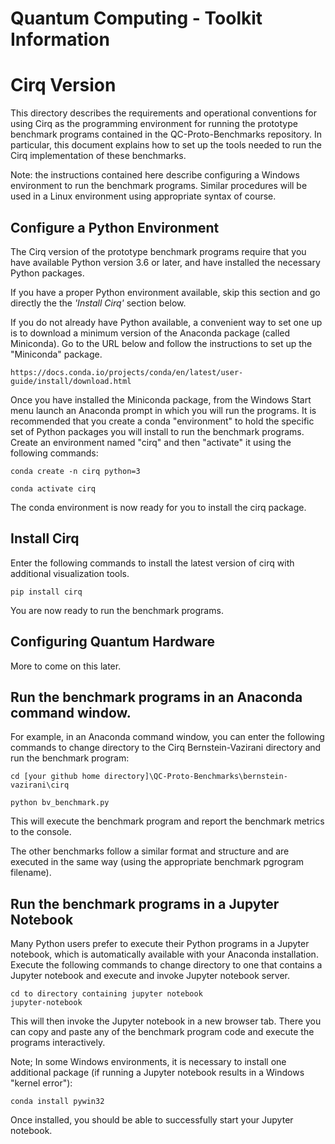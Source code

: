 # Quantum Computing - Toolkit Information

# Cirq Version

This directory describes the requirements and operational conventions for using Cirq as the programming environment for running the prototype benchmark programs contained in the QC-Proto-Benchmarks repository.
In particular, this document explains how to set up the tools needed to run the Cirq implementation of these benchmarks.

Note: the instructions contained here describe configuring a Windows environment to run the benchmark programs. Similar procedures will be used in a Linux environment using appropriate syntax of course.

## Configure a Python Environment

The Cirq version of the prototype benchmark programs require that you have available Python version 3.6 or later, and have installed the necessary Python packages.

If you have a proper Python environment available, skip this section and go directly the the *'Install Cirq'* section below.

If you do not already have Python available, a convenient way to set one up is to download a minimum version of the Anaconda package (called Miniconda). Go to the URL below and follow the instructions to set up the "Miniconda" package.

    https://docs.conda.io/projects/conda/en/latest/user-guide/install/download.html

Once you have installed the Miniconda package, from the Windows Start menu launch an Anaconda prompt in which you will run the programs. It is recommended that you create a conda "environment" to hold the specific set of Python packages you will install to run the benchmark programs. Create an environment named "cirq" and then "activate" it using the following commands:

    conda create -n cirq python=3

    conda activate cirq

The conda environment is now ready for you to install the cirq package.

## Install Cirq

Enter the following commands to install the latest version of cirq with additional visualization tools.

    pip install cirq

You are now ready to run the benchmark programs.

## Configuring Quantum Hardware

More to come on this later.


## Run the benchmark programs in an Anaconda command window.

For example, in an Anaconda command window, you can enter the following commands to change directory to the Cirq Bernstein-Vazirani directory and run the benchmark program:

    cd [your github home directory]\QC-Proto-Benchmarks\bernstein-vazirani\cirq
  
    python bv_benchmark.py
    
This will execute the benchmark program and report the benchmark metrics to the console.

The other benchmarks follow a similar format and structure and are executed in the same way (using the appropriate benchmark pgrogram filename).

## Run the benchmark programs in a Jupyter Notebook

Many Python users prefer to execute their Python programs in a Jupyter notebook, which is automatically available with your Anaconda installation.
Execute the following commands to change directory to one that contains a Jupyter notebook and execute and invoke Jupyter notebook server.

    cd to directory containing jupyter notebook
    jupyter-notebook
    
This will then invoke the Jupyter notebook in a new browser tab. There you can copy and paste any of the benchmark program code and execute the programs interactively.
    
Note; In some Windows environments, it is necessary to install one additional package (if running a Jupyter notebook results in a Windows "kernel error"):

    conda install pywin32

Once installed, you should be able to successfully start your Jupyter notebook.


    


